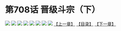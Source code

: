 # 第708话 晋级斗宗（下）
![](https://mhpic.xiaomingtaiji.net/comic/D/斗破苍穹拆分版/708话/1.jpg-zymk.middle.webp)
![](https://mhpic.xiaomingtaiji.net/comic/D/斗破苍穹拆分版/708话/2.jpg-zymk.middle.webp)
![](https://mhpic.xiaomingtaiji.net/comic/D/斗破苍穹拆分版/708话/3.jpg-zymk.middle.webp)
![](https://mhpic.xiaomingtaiji.net/comic/D/斗破苍穹拆分版/708话/4.jpg-zymk.middle.webp)
![](https://mhpic.xiaomingtaiji.net/comic/D/斗破苍穹拆分版/708话/5.jpg-zymk.middle.webp)
![](https://mhpic.xiaomingtaiji.net/comic/D/斗破苍穹拆分版/708话/6.jpg-zymk.middle.webp)
![](https://mhpic.xiaomingtaiji.net/comic/D/斗破苍穹拆分版/708话/7.jpg-zymk.middle.webp)
![](https://mhpic.xiaomingtaiji.net/comic/D/斗破苍穹拆分版/708话/8.jpg-zymk.middle.webp)
[【上一章】](./709.md)
[【目录】](./READMD.md)
[【下一章】](./711.md)
